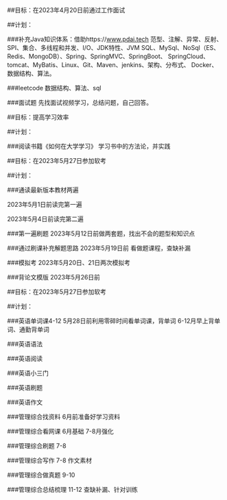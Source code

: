 ##目标：在2023年4月20日前通过工作面试

##计划：

###补充Java知识体系：借助https://www.pdai.tech
范型、注解、异常、反射、SPI、集合、多线程和并发、I/O、JDK特性、JVM
SQL、MySql、NoSql（ES、Redis、MongoDB）、Spring、SpringMVC、SpringBoot、
SpringCloud、tomcat、MyBatis、Linux、Git、Maven、jenkins、架构、分布式、
Docker、数据结构、算法。

###leetcode
数据结构、算法、sql

###面试题
先找面试视频学习，总结问题，自己回答。



##目标：提高学习效率

##计划：

###阅读书籍《如何在大学学习》
学习书中的方法论，并实践


##目标：在2023年5月27日参加软考

##计划：

###通读最新版本教材两遍

2023年5月1日前读完第一遍

2023年5月4日前读完第二遍

###第一遍刷题
2023年5月12日前做两套题，找出不会的题型和知识点

###通过刷课补充解题思路
2023年5月19日前 看做题课程，查缺补漏

###模拟考
2023年5月20日、21日两次模拟考

###背论文模版
2023年5月26日前

##目标：在2023年5月27日参加软考

##计划：

###英语单词课4-12
5月28日前利用零碎时间看单词课，背单词
6-12月早上背单词、通勤背单词

###英语语法

###英语阅读

###英语小三门

###英语刷题

###英语作文

###管理综合找资料
6月前准备好学习资料

###管理综合看网课
6月基础
7-8月强化

###管理综合刷题
7-8

###管理综合写作
7-8 作文素材

###管理综合做真题
9-10

###管理综合总结梳理
11-12
查缺补漏、针对训练









